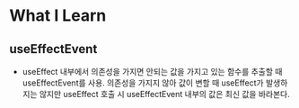 # What I Learn

## useEffectEvent

- useEffect 내부에서 의존성을 가지면 안되는 값을 가지고 있는 함수를 추출할 때 useEffectEvent를 사용. 의존성을 가지지 않아 값이 변할 때 useEffect가 발생하지는 않지만 useEffect 호출 시 useEffectEvent 내부의 값은 최신 값을 바라본다.
